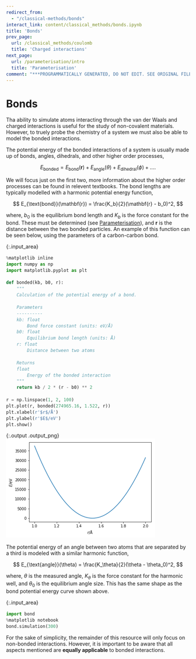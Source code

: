 ```yaml
---
redirect_from:
  - "/classical-methods/bonds"
interact_link: content/classical_methods/bonds.ipynb
title: 'Bonds'
prev_page:
  url: /classical_methods/coulomb
  title: 'Charged interactions'
next_page:
  url: /parameterisation/intro
  title: 'Parameterisation'
comment: "***PROGRAMMATICALLY GENERATED, DO NOT EDIT. SEE ORIGINAL FILES IN /content***"
---
```


# Bonds

Tha ability to simulate atoms interacting through the van der Waals and charged interactions is useful for the study of non-covalent materials. 
However, to truely probe the chemistry of a system we must also be able to model the bonded interactions. 

The potential energy of the bonded interactions of a system is usually made up of bonds, angles, dihedrals, and other higher order processes,

$$ E_{\text{bonded}} = E_{\text{bond}}(\mathbf{r}) + E_{\text{angle}}(\theta) + E_{\text{dihedral}}(\phi) + \ldots . $$

We will focus just on the first two, more information about the higher order processes can be found in relevent textbooks. 
The bond lengths are typically modelled with a harmonic potential energy function, 

$$ E_{\text{bond}}(\mathbf{r}) = \frac{K_b}{2}(\mathbf{r} - b_0)^2, $$

where, $b_0$ is the equilibrium bond length and $K_b$ is the force constant for the bond. 
These must be determined (see [Parameterisation](http://pythoninchemistry.org/sim_and_scat/parameterisation/intro)), and $\mathbf{r}$ is the distance between the two bonded particles. 
An example of this function can be seen below, using the parameters of a carbon-carbon bond.



{:.input_area}
```python
%matplotlib inline
import numpy as np
import matplotlib.pyplot as plt

def bonded(kb, b0, r):
    """
    Calculation of the potential energy of a bond.
    
    Parameters
    ----------
    kb: float
        Bond force constant (units: eV/Å)
    b0: float 
        Equilibrium bond length (units: Å)
    r: float
        Distance between two atoms
    
    Returns
    float
        Energy of the bonded interaction
    """
    return kb / 2 * (r - b0) ** 2

r = np.linspace(1, 2, 100)
plt.plot(r, bonded(274965.16, 1.522, r))
plt.xlabel(r'$r$/Å')
plt.ylabel(r'$E$/eV')
plt.show()
```



{:.output .output_png}
![png](../images/classical_methods/bonds_1_0.png)



The potential energy of an angle between two atoms that are separated by a third is modeled with a similar harmonic function, 

$$ E_{\text{angle}}(\theta) = \frac{K_\theta}{2}(\theta - \theta_0)^2, $$

where, $\theta$ is the measured angle, $K_\theta$ is the force constant for the harmonic well, and $\theta_0$ is the equilibrium angle size. 
This has the same shape as the bond potential energy curve shown above.



{:.input_area}
```python
import bond
%matplotlib notebook
bond.simulation(300)
```


For the sake of simplicity, the remainder of this resource will only focus on non-bonded interactions. 
However, it is important to be aware that all aspects mentioned are **equally applicable** to bonded interactions.
